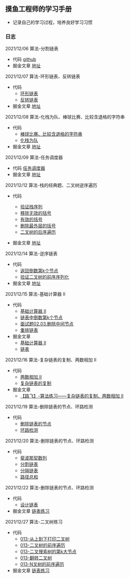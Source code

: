 ## 摸鱼工程师的学习手册
 - 记录自己的学习过程，培养良好学习习惯


### 日志
2021/12/06 算法-分割链表
  - 代码 [github](https://github.com/alienRidingCat/Study-code/blob/main/%E7%AE%97%E6%B3%95/001/001.js)
  - 掘金文章 [地址](https://juejin.cn/post/7038631690540957733)

2021/12/07 算法-环形链表、反转链表
  - 代码 
    - [环形链表](https://github.com/alienRidingCat/Study-code/blob/main/%E7%AE%97%E6%B3%95/002/002.js)
    - [反转链表](https://github.com/alienRidingCat/Study-code/blob/main/%E7%AE%97%E6%B3%95/003/003.js)
  - 掘金文章 [地址](https://juejin.cn/post/7038976115314016293)
  
2021/12/08 算法-化栈为队、棒球比赛、比较含退格的字符串
  - 代码 
    - [棒球比赛、比较含退格的字符串](https://github.com/alienRidingCat/Study-code/blob/main/%E7%AE%97%E6%B3%95/004/004.js)
    - [化栈为队](https://github.com/alienRidingCat/Study-code/blob/main/%E7%AE%97%E6%B3%95/004/004-2.js)
  - 掘金文章 [地址](https://juejin.cn/post/7039371448992923656/)

2021/12/09 算法-任务调度器
  - 代码 [任务调度器](https://github.com/alienRidingCat/Study-code/blob/main/%E7%AE%97%E6%B3%95/005/005.js)
  - 掘金文章 [地址](https://juejin.cn/post/7039744043168825357/)

2021/12/12 算法-栈的经典题、二叉树逆序遍历
  - 代码 
    - [验证栈序列](https://github.com/alienRidingCat/Study-code/blob/main/%E7%AE%97%E6%B3%95/006/006-验证栈序列.js)
    - [移除无效的括号](https://github.com/alienRidingCat/Study-code/blob/main/%E7%AE%97%E6%B3%95/006/006-移除无效的括号.js)
    - [有效的括号](https://github.com/alienRidingCat/Study-code/blob/main/%E7%AE%97%E6%B3%95/006/006-有效的括号.js)
    - [删除最外层的括号](https://github.com/alienRidingCat/Study-code/blob/main/%E7%AE%97%E6%B3%95/006/006-删除最外层的括号.js)
    - [二叉树的后序遍历](https://github.com/alienRidingCat/Study-code/blob/main/%E7%AE%97%E6%B3%95/006/006-二叉树的后序遍历.js)

  - 掘金文章 [地址](https://juejin.cn/post/7040822962999541768/)

2021/12/14 算法-逆序链表
  - 代码 
    - [返回倒数第k个节点](https://github.com/alienRidingCat/Study-code/blob/main/%E7%AE%97%E6%B3%95/007/007-返回倒数第k个节点.js)
    - [验证二叉树的前序序列化](https://github.com/alienRidingCat/Study-code/blob/main/%E7%AE%97%E6%B3%95/007/007-验证二叉树的前序序列化.js)
  - 掘金文章 [地址](https://juejin.cn/post/7041552498280103950/)

2021/12/15 算法-基础计算器 II
  - 代码 
    - [基础计算器 II](https://github.com/alienRidingCat/Study-code/blob/main/%E7%AE%97%E6%B3%95/008/008-基础计算器II.js)
    - [链表中倒数第k个节点](https://github.com/alienRidingCat/Study-code/blob/main/%E7%AE%97%E6%B3%95/008/008-链表中倒数第k个节点.js)
    - [面试题02.03.删除中间节点](https://github.com/alienRidingCat/Study-code/blob/main/%E7%AE%97%E6%B3%95/008/008-面试题02.03.删除中间节点.js)
    - [重排链表](https://github.com/alienRidingCat/Study-code/blob/main/%E7%AE%97%E6%B3%95/008/008-重排链表.js)
  - 掘金文章 
    - [基础计算器 II](https://juejin.cn/post/7041835545734938655)
    - [链表](https://juejin.cn/post/7041977575748567077/)

2021/12/16 算法-复杂链表的复制、两数相加 II
  - 代码 
    - [两数相加 II](https://github.com/alienRidingCat/Study-code/blob/main/%E7%AE%97%E6%B3%95/009/009-445.两数相加II.ts)
    - [复杂链表的复制](https://github.com/alienRidingCat/Study-code/blob/main/%E7%AE%97%E6%B3%95/009/009-复杂链表的复制.js)
  - 掘金文章 
    - [【路飞】-算法练习——复杂链表的复制、两数相加 II](https://juejin.cn/post/7042345738453385223/)

2021/12/19 算法-删除链表的节点、环路检测
  - 代码 
    - [删除链表的节点](https://github.com/alienRidingCat/Study-code/blob/main/%E7%AE%97%E6%B3%95/010/010-删除链表的节点.js)
    - [环路检测](https://github.com/alienRidingCat/Study-code/blob/main/%E7%AE%97%E6%B3%95/010/010-环路检测.js)
  
2021/12/20 算法-删除链表的节点、环路检测
  - 代码 
    - [斐波那契数列](https://github.com/alienRidingCat/Study-code/blob/main/%E7%AE%97%E6%B3%95/011/011-斐波那契数列.js)
    - [分割链表](https://github.com/alienRidingCat/Study-code/blob/main/%E7%AE%97%E6%B3%95/011/011-分割链表.js)
    - [分隔链表](https://github.com/alienRidingCat/Study-code/blob/main/%E7%AE%97%E6%B3%95/011/011-分隔链表.js)
    - [路径总和](https://github.com/alienRidingCat/Study-code/blob/main/%E7%AE%97%E6%B3%95/011/011-路径总和.js)
  
2021/12/22 算法-删除链表的节点、环路检测
  - 代码 
    - [设计链表](https://github.com/alienRidingCat/Study-code/blob/main/%E7%AE%97%E6%B3%95/012/012-设计链表.js)
  - 掘金文章 [链表练习](https://juejin.cn/post/7044567958747775007/)

2021/12/27 算法-二叉树练习
  - 代码 
    - [013-从上到下打印二叉树](https://github.com/alienRidingCat/Study-code/blob/main/%E7%AE%97%E6%B3%95/013/013-从上到下打印二叉树.js)
    - [013-二叉树的前序遍历](https://github.com/alienRidingCat/Study-code/blob/main/%E7%AE%97%E6%B3%95/013/013-二叉树的前序遍历.js)
    - [013-二叉搜索树的第k大节点](https://github.com/alienRidingCat/Study-code/blob/main/%E7%AE%97%E6%B3%95/013/013-二叉搜索树的第k大节点.js)
    - [013-翻转二叉树](https://github.com/alienRidingCat/Study-code/blob/main/%E7%AE%97%E6%B3%95/013/013-翻转二叉树.js)
    - [013-N叉树的前序遍历](https://github.com/alienRidingCat/Study-code/blob/main/%E7%AE%97%E6%B3%95/013/013-N叉树的前序遍历.js)
  - 掘金文章 [链表练习](https://juejin.cn/post/7046052285377413157/)
